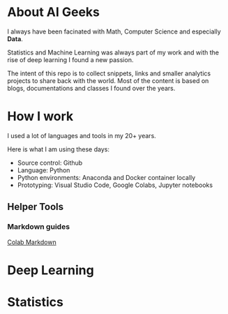 # About AI Geeks
I always have been facinated with Math, Computer Science and especially **Data**. 

Statistics and Machine Learning was always part of my work and with the rise of deep learning I found a new passion. 

The intent of this repo is to collect snippets, links and smaller analytics projects to share back with the world. Most of the content is based on blogs, documentations and classes I found over the years.

# How I work
I used a lot of languages and tools in my 20+ years. 

Here is what I am using these days:
- Source control: Github
- Language: Python
- Python environments: Anaconda and Docker container locally
- Prototyping: Visual Studio Code, Google Colabs, Jupyter notebooks

## Helper Tools
### Markdown guides  
[Colab Markdown](https://colab.research.google.com/notebooks/markdown_guide.ipynb#scrollTo=Lhfnlq1Surtk)
# Deep Learning


# Statistics


